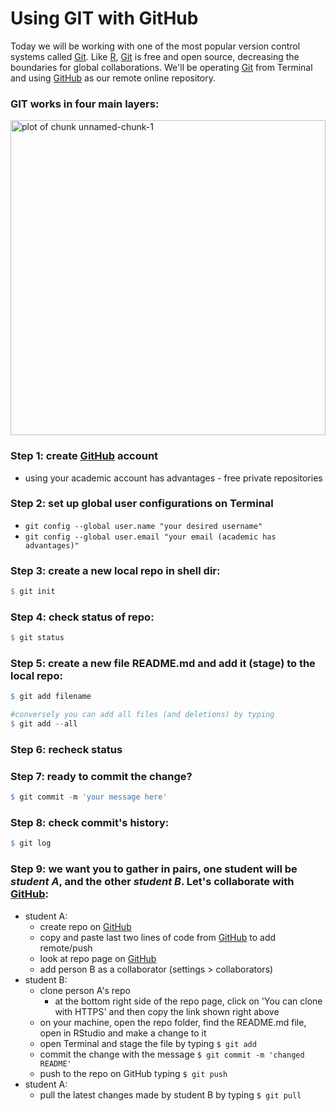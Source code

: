 Using GIT with GitHub
======================

Today we will be working with one of the most popular version control systems called [Git][id_git].
Like [R][id_r], [Git][id_git] is free and open source, decreasing the boundaries for global collaborations.
We'll be operating [Git][id_git] from Terminal and using [GitHub][id_github] as our remote online repository.

### GIT works in four main layers:
<img src="figure/unnamed-chunk-1.png" title="plot of chunk unnamed-chunk-1" alt="plot of chunk unnamed-chunk-1" width="504px" height="504px" />


### Step 1: create [GitHub][id_github] account
* using your academic account has advantages - free private repositories

### Step 2: set up global user configurations on Terminal
* `git config --global user.name "your desired username"`
* `git config --global user.email "your email (academic has advantages)"`

### Step 3: create a new local repo in shell dir:

```r
$ git init
```


### Step 4: check status of repo:

```r
$ git status
```


### Step 5: create a new file README.md and add it (stage) to the local repo:

```r
$ git add filename

#conversely you can add all files (and deletions) by typing
$ git add --all
```


### Step 6: recheck status

### Step 7: ready to commit the change? 

```r
$ git commit -m 'your message here'
```


### Step 8: check commit's history:

```r
$ git log
```


### Step 9: we want you to gather in pairs, one student will be *student A*, and the other *student B*. Let's collaborate with [GitHub][id_github]:
* student A:
    * create repo on [GitHub][id_github]
    * copy and paste last two lines of code from [GitHub][id_github] to add remote/push
    * look at repo page on [GitHub][id_github]
    * add person B as a collaborator (settings > collaborators)
* student B:
    * clone person A's repo
        * at the bottom right side of the repo page, click on 'You can clone with HTTPS' and then copy the link shown right above 
    * on your machine, open the repo folder, find the README.md file, open in RStudio and make a change to it
    * open Terminal and stage the file by typing `$ git add`
    * commit the change with the message `$ git commit -m 'changed README'`
    * push to the repo on GitHub typing `$ git push`
* student A:
    * pull the latest changes made by student B by typing `$ git pull`

[id_git]: http://git-scm.com/
[id_r]: http://www.r-project.org
[id_github]: https://github.com/
